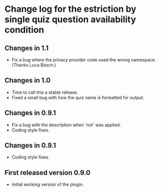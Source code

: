 # Change log for the estriction by single quiz question availability condition

## Changes in 1.1

* Fix a bug where the privacy provider code used the wrong namespace. (Thanks Luca Bösch.)


## Changes in 1.0

* Time to call this a stable release.
* Fixed a small bug with how the quiz name is formatted for output.


## Changes in 0.9.1

* Fix a bug with the description when 'not' was applied.
* Coding style fixes.


## Changes in 0.9.1

* Coding style fixes.


## First released version 0.9.0

* Initial working version of the plugin.
